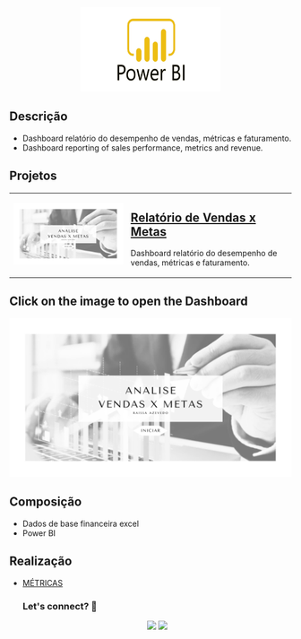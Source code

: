 <div align="center">
  <img src="https://github.com/Raii-Azevedo/ProjetosBI/blob/master/Power-Bi-Logo-PNG.png" width="250" height = "150">
</div>

## Descrição
- Dashboard relatório do desempenho de vendas, métricas e faturamento.
- Dashboard reporting of sales performance, metrics and revenue.

## Projetos
<table>
  <tr>
    <td><img src="https://github.com/Raii-Azevedo/ProjetosBI/blob/master/Desafio%20Metas%20x%20Vendas/Imagens/FUNDO.png" width="400" alt="Imagem"></td>
    <td>
      <h2><a href="https://github.com/Raii-Azevedo/ProjetosBI/tree/master/Desafio%20Metas%20x%20Vendas">Relatório de Vendas x Metas</a></h2>
      <p>Dashboard relatório do desempenho de vendas, métricas e faturamento.</p>
    </td>
  </tr>
</table>

## Click on the image to open the Dashboard
[![Watch the video](https://github.com/Raii-Azevedo/ProjetosBI/blob/master/Desafio%20Metas%20x%20Vendas/Imagens/FUNDO.png)](https://app.powerbi.com/view?r=eyJrIjoiMjRjYzljZGMtOWM4MC00NDIxLTkxYTEtMjNjMDI1NTllYjI3IiwidCI6IjkxMjlmMDBmLWE5YjctNGVhNy05ODYxLTYwZTZlYmU2OWQwNyJ9)
</div>


## Composição
  
  - Dados de base financeira excel
  - Power BI


## Realização
- [MÉTRICAS](https://github.com/Raii-Azevedo/ProjetosBI/blob/master/Desafio%20Metas%20x%20Vendas/MÉTRICAS.txt)

  ### Let's connect? 🤝
  <div>
    <p align="center">
      <a href="https://www.linkedin.com/in/raissa-azevedo-555893120/"><img src="https://img.shields.io/badge/-LinkedIn-0077B5?style=flat&logo=Linkedin&logoColor=white"/></a>
      <a href="https://www.instagram.com/raiissa.azevedo/"><img src="https://img.shields.io/badge/-Instagram-E4405F?style=flat&logo=instagram&logoColor=white"/></a>
  </p> </div></div>
</div>
